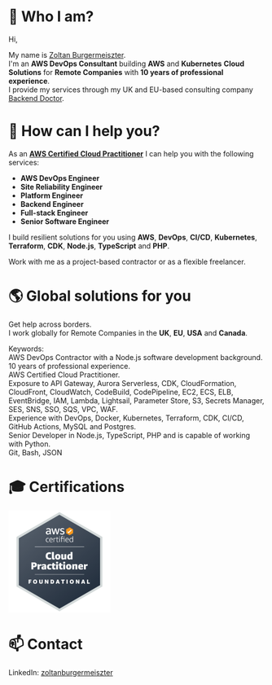 # 👋 Who I am?

Hi,

My name is [Zoltan Burgermeiszter](https://www.linkedin.com/in/zoltanburgermeiszter/).  
I'm an __AWS DevOps Consultant__ building __AWS__ and __Kubernetes__ __Cloud Solutions__ for __Remote Companies__ with __10 years of professional experience__.  
I provide my services through my UK and EU-based consulting company [Backend Doctor].  

# 🤝 How can I help you? 

As an __[AWS Certified Cloud Practitioner]__ I can help you with the following services:

- __AWS DevOps Engineer__
- __Site Reliability Engineer__
- __Platform Engineer__
- __Backend Engineer__
- __Full-stack Engineer__
- __Senior Software Engineer__

I build resilient solutions for you using __AWS__, __DevOps__, __CI/CD__, __Kubernetes__, __Terraform__, __CDK__, __Node.js__, __TypeScript__ and __PHP__.

Work with me as a project-based contractor or as a flexible freelancer.

# 🌎 Global solutions for you

Get help across borders.  
I work globally for Remote Companies in the __UK__, __EU__, __USA__ and __Canada__.
  
Keywords:  
AWS DevOps Contractor with a Node.js software development background.  
10 years of professional experience.  
AWS Certified Cloud Practitioner.  
Exposure to API Gateway, Aurora Serverless, CDK, CloudFormation, CloudFront, CloudWatch, CodeBuild, CodePipeline, EC2, ECS, ELB, EventBridge, IAM, Lambda, Lightsail, Parameter Store, S3, Secrets Manager, SES, SNS, SSO, SQS, VPC, WAF.  
Experience with DevOps, Docker, Kubernetes, Terraform, CDK, CI/CD, GitHub Actions, MySQL and Postgres.  
Senior Developer in Node.js, TypeScript, PHP and is capable of working with Python.  
Git, Bash, JSON  


# 🎓 Certifications

<a href="https://www.credly.com/badges/24ddc2af-0e35-4917-ac2a-1bb089dc2b75/" target="_blank">
    <img src="./images/credentials/aws/image.png" alt="AWS Certified Cloud Practitioner badge" style="width:200px">
</a>

# 📫 Contact
LinkedIn: [zoltanburgermeiszter](https://www.linkedin.com/in/zoltanburgermeiszter/)


[AWS Certified Cloud Practitioner]: https://www.credly.com/badges/24ddc2af-0e35-4917-ac2a-1bb089dc2b75/
[Backend Doctor]: https://backenddoctor.com/
